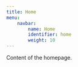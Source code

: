 ```yaml
---
title: Home
menu:
    navbar:
        name: Home
        identifier: home
        weight: 10
---
```

Content of the homepage.
